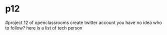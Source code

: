 # p12

#project 12 of openclassrooms create twitter account 
you have no idea who to follow? here is a list of tech person
